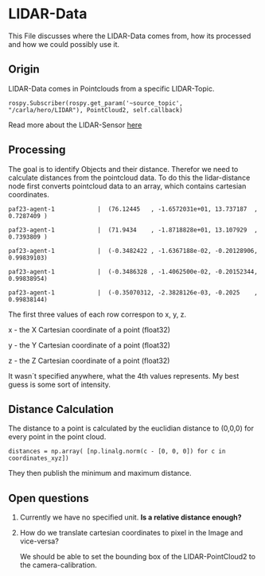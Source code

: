 # LIDAR-Data

This File discusses where the LIDAR-Data comes from, how its processed and how we could possibly use it.

## Origin

LIDAR-Data comes in Pointclouds from a specific LIDAR-Topic.

`rospy.Subscriber(rospy.get_param('~source_topic', "/carla/hero/LIDAR"),
                         PointCloud2, self.callback)`

Read more about the LIDAR-Sensor [here](https://github.com/una-auxme/paf23/blob/main/doc/06_perception/03_lidar_distance_utility.md)

## Processing

The goal is to identify Objects and their distance. Therefor we need to calculate distances from the pointcloud data.
To do this the lidar-distance node first converts pointcloud data to an array, which contains cartesian coordinates.

`paf23-agent-1            |  (76.12445   , -1.6572031e+01, 13.737187  , 0.7287409 )`

`paf23-agent-1            |  (71.9434    , -1.8718828e+01, 13.107929  , 0.7393809 )`

`paf23-agent-1            |  (-0.3482422 , -1.6367188e-02, -0.20128906, 0.99839103)`

`paf23-agent-1            |  (-0.3486328 , -1.4062500e-02, -0.20152344, 0.99838954)`

`paf23-agent-1            |  (-0.35070312, -2.3828126e-03, -0.2025    , 0.99838144)`

The first three values of each row correspon to x, y, z.

x - the X Cartesian coordinate of a point (float32)

y - the Y Cartesian coordinate of a point (float32)

z - the Z Cartesian coordinate of a point (float32)

It wasn´t specified anywhere, what the 4th values represents. My best guess is some sort of intensity.

## Distance Calculation

The distance to a point is calculated by the euclidian distance to (0,0,0) for every point in the point cloud.

`distances = np.array(
            [np.linalg.norm(c - [0, 0, 0]) for c in coordinates_xyz])`

They then publish the minimum and maximum distance.

## Open questions

1. Currently we have no specified unit.
    **Is a relative distance enough?**

2. How do we translate cartesian coordinates to pixel in the Image and vice-versa?

   We should be able to set the bounding box of the LIDAR-PointCloud2 to the camera-calibration.
